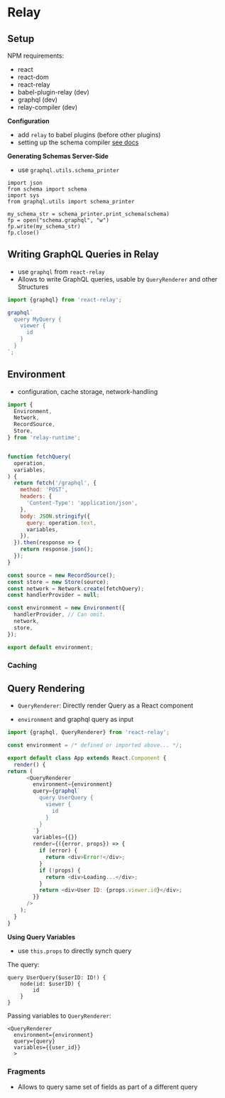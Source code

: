 # Relay



## Setup

NPM requirements:

- react
- react-dom
- react-relay
- babel-plugin-relay (dev)
- graphql (dev)
- relay-compiler (dev)

**Configuration**

- add `relay` to babel plugins (before other plugins)
- setting up the schema compiler [see docs](https://facebook.github.io/relay/docs/en/installation-and-setup.html)



**Generating Schemas Server-Side**

- use `graphql.utils.schema_printer`

```
import json
from schema import schema
import sys
from graphql.utils import schema_printer

my_schema_str = schema_printer.print_schema(schema)
fp = open("schema.graphql", "w")
fp.write(my_schema_str)
fp.close()
```



## Writing GraphQL Queries in Relay

- use `graphql` from `react-relay`
- Allows to write GraphQL queries, usable by `QueryRenderer` and other Structures

```javascript
import {graphql} from 'react-relay';

graphql`
  query MyQuery {
    viewer {
      id
    }
  }
`;
```







## Environment

- configuration, cache storage, network-handling



```javascript
import {
  Environment,
  Network,
  RecordSource,
  Store,
} from 'relay-runtime';


function fetchQuery(
  operation,
  variables,
) {
  return fetch('/graphql', {
    method: 'POST',
    headers: {
      'Content-Type': 'application/json',
    },
    body: JSON.stringify({
      query: operation.text,
      variables,
    }),
  }).then(response => {
    return response.json();
  });
}

const source = new RecordSource();
const store = new Store(source);
const network = Network.create(fetchQuery);
const handlerProvider = null;

const environment = new Environment({
  handlerProvider, // Can omit.
  network,
  store,
});

export default environment;
```



### Caching







## Query Rendering

- `QueryRenderer`:  Directly render Query as a React component

- `environment` and graphql query as input



```javascript
import {graphql, QueryRenderer} from 'react-relay';

const environment = /* defined or imported above... */;

export default class App extends React.Component {
  render() {
return (
      <QueryRenderer
        environment={environment}
        query={graphql`
          query UserQuery {
            viewer {
              id
            }  
          }
        `}
        variables={{}}
        render={({error, props}) => {
          if (error) {
            return <div>Error!</div>;
          }
          if (!props) {
            return <div>Loading...</div>;
          }
          return <div>User ID: {props.viewer.id}</div>;
        }}
      />
    );
  }
}

```



**Using Query Variables**

- use `this.props` to directly synch query

The query:

```
query UserQuery($userID: ID!) {
    node(id: $userID) {
        id
    }  
}
```

Passing variables to `QueryRenderer`:

```
<QueryRenderer
  environment={environment}
  query={query}
  variables={{user_id}}
  >
```

### Fragments

- Allows to query same set of fields as part of a different query





